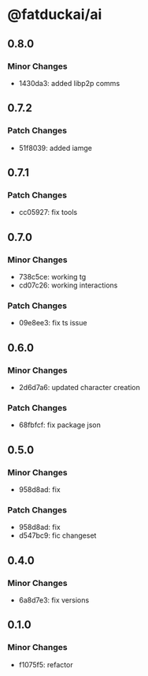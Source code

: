 # @fatduckai/ai

## 0.8.0

### Minor Changes

- 1430da3: added libp2p comms

## 0.7.2

### Patch Changes

- 51f8039: added iamge

## 0.7.1

### Patch Changes

- cc05927: fix tools

## 0.7.0

### Minor Changes

- 738c5ce: working tg
- cd07c26: working interactions

### Patch Changes

- 09e8ee3: fix ts issue

## 0.6.0

### Minor Changes

- 2d6d7a6: updated character creation

### Patch Changes

- 68fbfcf: fix package json

## 0.5.0

### Minor Changes

- 958d8ad: fix

### Patch Changes

- 958d8ad: fix
- d547bc9: fic changeset

## 0.4.0

### Minor Changes

- 6a8d7e3: fix versions

## 0.1.0

### Minor Changes

- f1075f5: refactor
